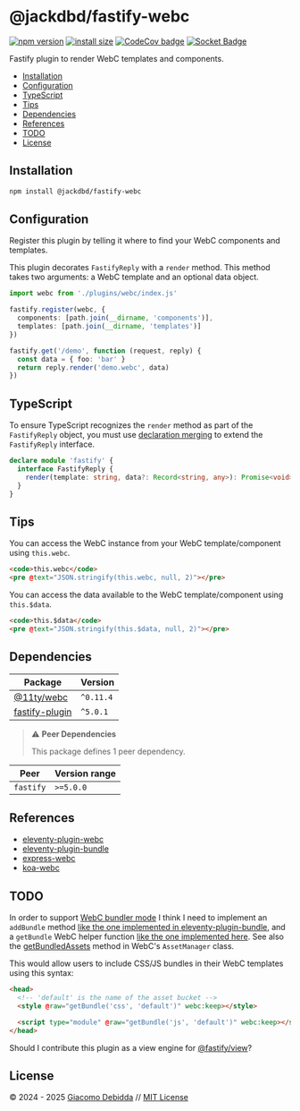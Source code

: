 # @jackdbd/fastify-webc

[![npm version](https://badge.fury.io/js/@jackdbd%2Ffastify-webc.svg)](https://badge.fury.io/js/@jackdbd%2Ffastify-webc)
[![install size](https://packagephobia.com/badge?p=@jackdbd/fastify-webc)](https://packagephobia.com/result?p=@jackdbd/fastify-webc)
[![CodeCov badge](https://codecov.io/gh/jackdbd/rapido/graph/badge.svg?token=BpFF8tmBYS)](https://app.codecov.io/gh/jackdbd/rapido?flags%5B0%5D=fastify-webc)
[![Socket Badge](https://socket.dev/api/badge/npm/package/@jackdbd/fastify-webc)](https://socket.dev/npm/package/@jackdbd/fastify-webc)

Fastify plugin to render WebC templates and components.

- [Installation](#installation)
- [Configuration](#configuration)
- [TypeScript](#typescript)
- [Tips](#tips)
- [Dependencies](#dependencies)
- [References](#references)
- [TODO](#todo)
- [License](#license)

## Installation

```sh
npm install @jackdbd/fastify-webc
```

## Configuration

Register this plugin by telling it where to find your WebC components and templates.

This plugin decorates `FastifyReply` with a `render` method. This method takes two arguments: a WebC template and an optional data object.

```ts
import webc from './plugins/webc/index.js'

fastify.register(webc, {
  components: [path.join(__dirname, 'components')],
  templates: [path.join(__dirname, 'templates')]
})

fastify.get('/demo', function (request, reply) {
  const data = { foo: 'bar' }
  return reply.render('demo.webc', data)
})
```

## TypeScript

To ensure TypeScript recognizes the `render` method as part of the `FastifyReply` object, you must use [declaration merging](https://www.typescriptlang.org/docs/handbook/declaration-merging.html) to extend the `FastifyReply` interface.

```ts
declare module 'fastify' {
  interface FastifyReply {
    render(template: string, data?: Record<string, any>): Promise<void>
  }
}
```

## Tips

You can access the WebC instance from your WebC template/component using `this.webc`.

```html
<code>this.webc</code>
<pre @text="JSON.stringify(this.webc, null, 2)"></pre>
```

You can access the data available to the WebC template/component using `this.$data`.

```html
<code>this.$data</code>
<pre @text="JSON.stringify(this.$data, null, 2)"></pre>
```

## Dependencies

| Package | Version |
|---|---|
| [@11ty/webc](https://www.npmjs.com/package/@11ty/webc) | `^0.11.4` |
| [fastify-plugin](https://www.npmjs.com/package/fastify-plugin) | `^5.0.1` |

> ⚠️ **Peer Dependencies**
>
> This package defines 1 peer dependency.

| Peer | Version range |
|---|---|
| `fastify` | `>=5.0.0` |

## References

- [eleventy-plugin-webc](https://github.com/11ty/eleventy-plugin-webc/)
- [eleventy-plugin-bundle](https://github.com/11ty/eleventy-plugin-bundle/)
- [express-webc](https://github.com/NickColley/express-webc)
- [koa-webc](https://github.com/sombriks/koa-webc/)

## TODO

In order to support [WebC bundler mode](https://www.11ty.dev/docs/languages/webc/#css-and-js-bundler-mode) I think I need to implement an `addBundle` method [like the one implemented in eleventy-plugin-bundle](https://github.com/11ty/eleventy-plugin-bundle/blob/f4b2ecf2d12e5b246eb69de12b83ac7e30003642/src/eleventy.bundleManagers.js#L16), and a `getBundle` WebC helper function [like the one implemented here](https://github.com/11ty/eleventy-plugin-bundle/blob/f4b2ecf2d12e5b246eb69de12b83ac7e30003642/src/eleventy.shortcodes.js#L27). See also the [getBundledAssets](https://github.com/11ty/webc/blob/a2f548c23490929aa8c9cd25159549eba3e869c7/src/assetManager.js#L29) method in WebC's `AssetManager` class.

This would allow users to include CSS/JS bundles in their WebC templates using this syntax:

```html
<head>
  <!-- 'default' is the name of the asset bucket -->
  <style @raw="getBundle('css', 'default')" webc:keep></style>

  <script type="module" @raw="getBundle('js', 'default')" webc:keep></script>
</head>
```

Should I contribute this plugin as a view engine for [@fastify/view](https://github.com/fastify/point-of-view/)?

## License

&copy; 2024 - 2025 [Giacomo Debidda](https://www.giacomodebidda.com/) // [MIT License](https://spdx.org/licenses/MIT.html)
